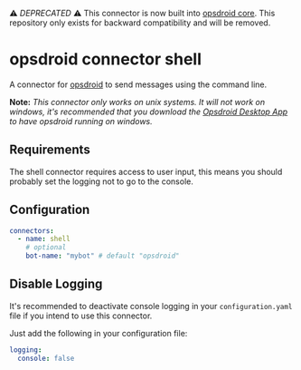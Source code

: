 ⚠️ *DEPRECATED* ⚠️ This connector is now built into [opsdroid core](https://docs.opsdroid.dev/en/stable/connectors/shell/). This repository only exists for backward compatibility and will be removed.

# opsdroid connector shell

A connector for [opsdroid](https://github.com/opsdroid/opsdroid) to send messages using the command line.

**Note:** _This connector only works on unix systems. It will not work on windows, it's recommended that you download the 
[Opsdroid Desktop App](https://github.com/opsdroid/opsdroid-desktop) to have opsdroid running on windows._

## Requirements

The shell connector requires access to user input, this means you should probably set the logging not to go to the console. 

## Configuration

```yaml
connectors:
  - name: shell
    # optional
    bot-name: "mybot" # default "opsdroid"
```

## Disable Logging
It's recommended to deactivate console logging in your `configuration.yaml` file if you intend to use this connector.

Just add the following in your configuration file:

```yaml
logging:
  console: false
```


